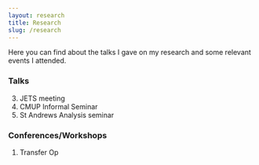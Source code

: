 ```yaml
---
layout: research
title: Research
slug: /research
---
```


Here you can find about the talks I gave on my research and some relevant events I attended.

<h3> Talks </h3>

3. JETS meeting
2. CMUP Informal Seminar
1. St Andrews Analysis seminar

<h3> Conferences/Workshops </h3>

1. Transfer Op

<br />
<br />
